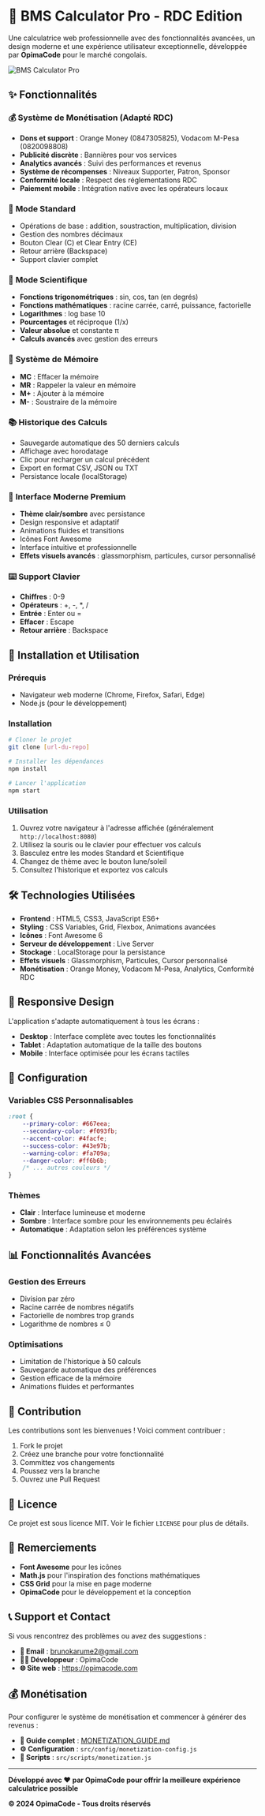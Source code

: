 # 🧮 BMS Calculator Pro - RDC Edition

Une calculatrice web professionnelle avec des fonctionnalités avancées, un design moderne et une expérience utilisateur exceptionnelle, développée par **OpimaCode** pour le marché congolais.

![BMS Calculator Pro](src/assets/logo.svg)

## ✨ Fonctionnalités

### 💰 **Système de Monétisation (Adapté RDC)**
- **Dons et support** : Orange Money (0847305825), Vodacom M-Pesa (0820098808)
- **Publicité discrète** : Bannières pour vos services
- **Analytics avancés** : Suivi des performances et revenus
- **Système de récompenses** : Niveaux Supporter, Patron, Sponsor
- **Conformité locale** : Respect des réglementations RDC
- **Paiement mobile** : Intégration native avec les opérateurs locaux

### 🎯 **Mode Standard**
- Opérations de base : addition, soustraction, multiplication, division
- Gestion des nombres décimaux
- Bouton Clear (C) et Clear Entry (CE)
- Retour arrière (Backspace)
- Support clavier complet

### 🔬 **Mode Scientifique**
- **Fonctions trigonométriques** : sin, cos, tan (en degrés)
- **Fonctions mathématiques** : racine carrée, carré, puissance, factorielle
- **Logarithmes** : log base 10
- **Pourcentages** et réciproque (1/x)
- **Valeur absolue** et constante π
- **Calculs avancés** avec gestion des erreurs

### 💾 **Système de Mémoire**
- **MC** : Effacer la mémoire
- **MR** : Rappeler la valeur en mémoire
- **M+** : Ajouter à la mémoire
- **M-** : Soustraire de la mémoire

### 📚 **Historique des Calculs**
- Sauvegarde automatique des 50 derniers calculs
- Affichage avec horodatage
- Clic pour recharger un calcul précédent
- Export en format CSV, JSON ou TXT
- Persistance locale (localStorage)

### 🎨 **Interface Moderne Premium**
- **Thème clair/sombre** avec persistance
- Design responsive et adaptatif
- Animations fluides et transitions
- Icônes Font Awesome
- Interface intuitive et professionnelle
- **Effets visuels avancés** : glassmorphism, particules, cursor personnalisé

### ⌨️ **Support Clavier**
- **Chiffres** : 0-9
- **Opérateurs** : +, -, *, /
- **Entrée** : Enter ou =
- **Effacer** : Escape
- **Retour arrière** : Backspace

## 🚀 Installation et Utilisation

### Prérequis
- Navigateur web moderne (Chrome, Firefox, Safari, Edge)
- Node.js (pour le développement)

### Installation
```bash
# Cloner le projet
git clone [url-du-repo]

# Installer les dépendances
npm install

# Lancer l'application
npm start
```

### Utilisation
1. Ouvrez votre navigateur à l'adresse affichée (généralement `http://localhost:8080`)
2. Utilisez la souris ou le clavier pour effectuer vos calculs
3. Basculez entre les modes Standard et Scientifique
4. Changez de thème avec le bouton lune/soleil
5. Consultez l'historique et exportez vos calculs

## 🛠️ Technologies Utilisées

- **Frontend** : HTML5, CSS3, JavaScript ES6+
- **Styling** : CSS Variables, Grid, Flexbox, Animations avancées
- **Icônes** : Font Awesome 6
- **Serveur de développement** : Live Server
- **Stockage** : LocalStorage pour la persistance
- **Effets visuels** : Glassmorphism, Particules, Cursor personnalisé
- **Monétisation** : Orange Money, Vodacom M-Pesa, Analytics, Conformité RDC

## 📱 Responsive Design

L'application s'adapte automatiquement à tous les écrans :
- **Desktop** : Interface complète avec toutes les fonctionnalités
- **Tablet** : Adaptation automatique de la taille des boutons
- **Mobile** : Interface optimisée pour les écrans tactiles

## 🔧 Configuration

### Variables CSS Personnalisables
```css
:root {
    --primary-color: #667eea;
    --secondary-color: #f093fb;
    --accent-color: #4facfe;
    --success-color: #43e97b;
    --warning-color: #fa709a;
    --danger-color: #ff6b6b;
    /* ... autres couleurs */
}
```

### Thèmes
- **Clair** : Interface lumineuse et moderne
- **Sombre** : Interface sombre pour les environnements peu éclairés
- **Automatique** : Adaptation selon les préférences système

## 📊 Fonctionnalités Avancées

### Gestion des Erreurs
- Division par zéro
- Racine carrée de nombres négatifs
- Factorielle de nombres trop grands
- Logarithme de nombres ≤ 0

### Optimisations
- Limitation de l'historique à 50 calculs
- Sauvegarde automatique des préférences
- Gestion efficace de la mémoire
- Animations fluides et performantes

## 🤝 Contribution

Les contributions sont les bienvenues ! Voici comment contribuer :

1. Fork le projet
2. Créez une branche pour votre fonctionnalité
3. Committez vos changements
4. Poussez vers la branche
5. Ouvrez une Pull Request

## 📄 Licence

Ce projet est sous licence MIT. Voir le fichier `LICENSE` pour plus de détails.

## 🙏 Remerciements

- **Font Awesome** pour les icônes
- **Math.js** pour l'inspiration des fonctions mathématiques
- **CSS Grid** pour la mise en page moderne
- **OpimaCode** pour le développement et la conception

## 📞 Support et Contact

Si vous rencontrez des problèmes ou avez des suggestions :

- **📧 Email** : brunokarume2@gmail.com
- **👨‍💻 Développeur** : OpimaCode
- **🌐 Site web** : https://opimacode.com

## 💰 Monétisation

Pour configurer le système de monétisation et commencer à générer des revenus :

- **📖 Guide complet** : [MONETIZATION_GUIDE.md](MONETIZATION_GUIDE.md)
- **⚙️ Configuration** : `src/config/monetization-config.js`
- **🔧 Scripts** : `src/scripts/monetization.js`

---

**Développé avec ❤️ par OpimaCode pour offrir la meilleure expérience calculatrice possible**

**© 2024 OpimaCode - Tous droits réservés**